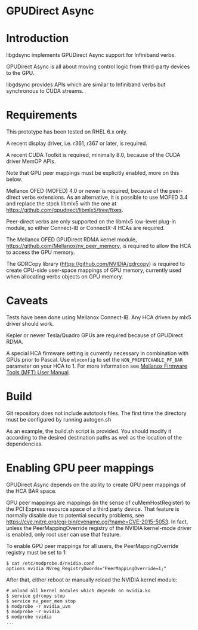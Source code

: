 GPUDirect Async
========

Introduction
===
libgdsync implements GPUDirect Async support for Infiniband verbs.

GPUDirect Async is all about moving control logic from third-party devices
to the GPU.

libgdsync provides APIs which are similar to Infiniband verbs but
synchronous to CUDA streams.


Requirements
===
This prototype has been tested on RHEL 6.x only.

A recent display driver, i.e. r361, r367 or later, is required.

A recent CUDA Toolkit is required, minimally 8.0, because of the CUDA
driver MemOP APIs.

Note that GPU peer mappings must be explicitly enabled, more on this below.

Mellanox OFED (MOFED) 4.0 or newer is required, because of the peer-direct verbs
extensions. As an alternative, it is possible to use MOFED 3.4 and replace the stock libmlx5 
with the one at https://github.com/gpudirect/libmlx5/tree/fixes.

Peer-direct verbs are only supported on the libmlx5 low-level plug-in
module, so either Connect-IB or ConnectX-4 HCAs are required.

The Mellanox OFED GPUDirect RDMA kernel module,
https://github.com/Mellanox/nv_peer_memory, is required to allow the HCA to
access the GPU memory.

The GDRCopy library (https://github.com/NVIDIA/gdrcopy) is required to
create CPU-side user-space mappings of GPU memory, currently used when
allocating verbs objects on GPU memory.


Caveats
===
Tests have been done using Mellanox Connect-IB. Any HCA driven by mlx5
driver should work.

Kepler or newer Tesla/Quadro GPUs are required because of GPUDirect RDMA.

A special HCA firmware setting is currently necessary in combination with GPUs
prior to Pascal. Use `mlxconfig` to set the `NON_PREFETCHABLE_PF_BAR` parameter
on your HCA to 1. For more information see [Mellanox Firmware Tools (MFT) User
Manual](https://www.mellanox.com/related-docs/MFT/MFT_user_manual_4_6_0.pdf).


Build
===
Git repository does not include autotools files. The first time the directory
must be configured by running autogen.sh

As an example, the build.sh script is provided. You should modify it
according to the desired destination paths as well as the location
of the dependencies.


Enabling GPU peer mappings
===

GPUDirect Async depends on the ability to create GPU peer mappings of the
HCA BAR space.

GPU peer mappings are mappings (in the sense of cuMemHostRegister) to the
PCI Express resource space of a third party device.
That feature is normally disable due to potential security problems, 
see https://cve.mitre.org/cgi-bin/cvename.cgi?name=CVE-2015-5053.
In fact, unless the PeerMappingOverride registry of the NVIDIA
kernel-mode driver is enabled, only root user can use that feature.

To enable GPU peer mappings for all users, the PeerMappingOverride registry
must be set to 1:
```shell
$ cat /etc/modprobe.d/nvidia.conf
options nvidia NVreg_RegistryDwords="PeerMappingOverride=1;"
```

After that, either reboot or manually reload the NVIDIA kernel
module:
```shell
# unload all kernel modules which depends on nvidia.ko
$ service gdrcopy stop
$ service nv_peer_mem stop
$ modprobe -r nvidia_uvm
$ modprobe -r nvidia
$ modprobe nvidia
...
```
